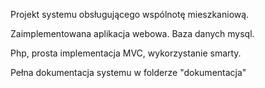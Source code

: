 Projekt systemu obsługującego wspólnotę mieszkaniową. 

Zaimplementowana aplikacja webowa. Baza danych mysql.

Php, prosta implementacja MVC, wykorzystanie smarty.

Pełna dokumentacja systemu w folderze "dokumentacja"
